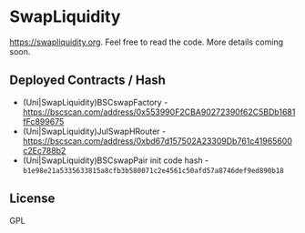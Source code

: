 # SwapLiquidity 

https://swapliquidity.org. Feel free to read the code. More details coming soon.

## Deployed Contracts / Hash


- (Uni|SwapLiquidity)BSCswapFactory - https://bscscan.com/address/0x553990F2CBA90272390f62C5BDb1681fFc899675
- (Uni|SwapLiquidity)JulSwapHRouter  - https://bscscan.com/address/0xbd67d157502A23309Db761c41965600c2Ec788b2
- (Uni|SwapLiquidity)BSCswapPair init code hash - `b1e98e21a5335633815a8cfb3b580071c2e4561c50afd57a8746def9ed890b18`


## License
 GPL